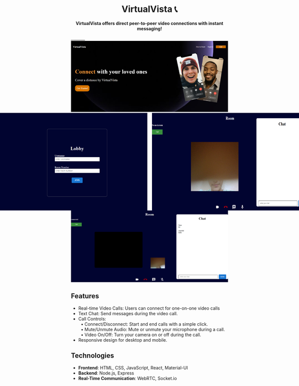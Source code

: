 <h1 align="center">VirtualVista 📞</h1>

<p align="center">
  <strong>VirtualVista offers direct peer-to-peer video connections with instant messaging!</strong>
</p>
_______
<img src="assets/LandingPage.png" />
<div style="display: flex; justify-content: center; gap: 15px;">
  <img src="assets/Lobby.png"  width="500" />
  <img src="assets/Room.png"   width="500" height:"500"/>
</div>
<img src="assets/CallAccept.png"  />

## Features
- Real-time Video Calls: Users can connect for one-on-one video calls
- Text Chat: Send messages during the video call.
- Call Controls:<br/>
   &nbsp;&nbsp;&#8226; Connect/Disconnect: Start and end calls with a simple click.<br/>
   &nbsp;&nbsp;&#8226; Mute/Unmute Audio: Mute or unmute your microphone during a call.<br/>
   &nbsp;&nbsp;&#8226; Video On/Off: Turn your camera on or off during the call.
- Responsive design for desktop and mobile.


## Technologies
- **Frontend**: HTML, CSS, JavaScript, React, Material-UI
- **Backend**: Node.js, Express
- **Real-Time Communication**: WebRTC, Socket.io

  
